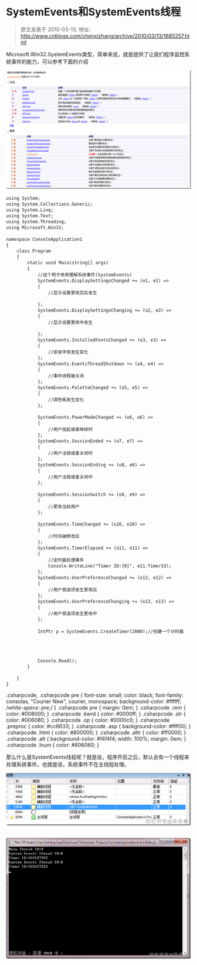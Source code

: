 # SystemEvents和SystemEvents线程 
> 原文发表于 2010-03-13, 地址: http://www.cnblogs.com/chenxizhang/archive/2010/03/13/1685257.html 


Microsoft.Win32.SystemEvents类型，简单来说，就是提供了让我们程序监控系统事件的能力，可以参考下面的介绍

 [![image](./images/1685257-image_thumb.png "image")](http://images.cnblogs.com/cnblogs_com/chenxizhang/WindowsLiveWriter/SystemEventsSystemEvents_130D6/image_2.png) 


```
using System;
using System.Collections.Generic;
using System.Linq;
using System.Text;
using System.Threading;
using Microsoft.Win32;

namespace ConsoleApplication1
{
    class Program
    {
        static void Main(string[] args)
        {
            //这个例子用来理解系统事件(SystemEvents)
            SystemEvents.DisplaySettingsChanged += (o1, e1) =>
            {
                //显示设置更改完后发生
                
            };
            SystemEvents.DisplaySettingsChanging += (o2, e2) =>
            {
                //显示设置更改中发生
                
            };
            SystemEvents.InstalledFontsChanged += (o3, e3) =>
            {
                //安装字体发生变化
            };
            SystemEvents.EventsThreadShutdown += (o4, e4) =>
            {
                //事件线程被关闭
            };
            SystemEvents.PaletteChanged += (o5, e5) =>
            {
                //调色板发生变化
            };

            SystemEvents.PowerModeChanged += (o6, e6) =>
            {
                //用户挂起或者继续时
            };
            SystemEvents.SessionEnded += (o7, e7) =>
            {
                //用户注销或者关闭时
            };
            SystemEvents.SessionEnding += (o8, e8) =>
            {
                //用户注销或者关闭中
            };

            SystemEvents.SessionSwitch += (o9, e9) =>
            {
                //更改当前用户
            };

            SystemEvents.TimeChanged += (o10, e10) =>
            {
                //时间被修改后
            };
            SystemEvents.TimerElapsed += (o11, e11) =>
            {
                //定时器处理事件
                Console.WriteLine("Timer ID:{0}", e11.TimerId);
            };
            SystemEvents.UserPreferenceChanged += (o12, e12) =>
            {
                //用户首选项发生更改后
            };
            SystemEvents.UserPreferenceChanging += (o13, e13) =>
            {
                //用户首选项发生更改中
            };

            IntPtr p = SystemEvents.CreateTimer(2000);//创建一个计时器




            Console.Read();
        }

    }
}

```


.csharpcode, .csharpcode pre
{
 font-size: small;
 color: black;
 font-family: consolas, "Courier New", courier, monospace;
 background-color: #ffffff;
 /*white-space: pre;*/
}
.csharpcode pre { margin: 0em; }
.csharpcode .rem { color: #008000; }
.csharpcode .kwrd { color: #0000ff; }
.csharpcode .str { color: #006080; }
.csharpcode .op { color: #0000c0; }
.csharpcode .preproc { color: #cc6633; }
.csharpcode .asp { background-color: #ffff00; }
.csharpcode .html { color: #800000; }
.csharpcode .attr { color: #ff0000; }
.csharpcode .alt 
{
 background-color: #f4f4f4;
 width: 100%;
 margin: 0em;
}
.csharpcode .lnum { color: #606060; }




那么什么是SystemEvents线程呢？就是说，程序开启之后，默认会有一个线程来处理系统事件。也就是说，系统事件不在主线程处理。


[![image](./images/1685257-image_thumb_1.png "image")](http://images.cnblogs.com/cnblogs_com/chenxizhang/WindowsLiveWriter/SystemEventsSystemEvents_130D6/image_4.png) 


[![image](./images/1685257-image_thumb_3.png "image")](http://images.cnblogs.com/cnblogs_com/chenxizhang/WindowsLiveWriter/SystemEventsSystemEvents_130D6/image_8.png)

